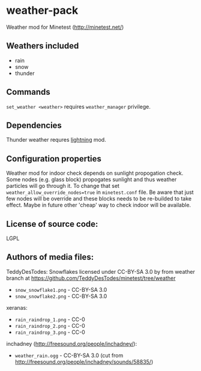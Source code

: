weather-pack
=======================
Weather mod for Minetest (http://minetest.net/)

Weathers included
-----------------------
* rain
* snow
* thunder

Commands
-----------------------
`set_weather <weather>` requires `weather_manager` privilege.

Dependencies
-----------------------
Thunder weather requres [lightning](https://github.com/minetest-mods/lightning) mod.

Configuration properties
-----------------------
Weather mod for indoor check depends on sunlight propogation check. Some nodes (e.g. glass block) propogates sunlight and thus weather particles will go through it. To change that set `weather_allow_override_nodes=true` in `minetest.conf` file. Be aware that just few nodes will be override and these blocks needs to be re-builded to take effect. Maybe in future other 'cheap' way to check indoor will be available.

License of source code:
-----------------------
LGPL

Authors of media files:
-----------------------

TeddyDesTodes:
Snowflakes licensed under CC-BY-SA 3.0 by from weather branch at https://github.com/TeddyDesTodes/minetest/tree/weather

  * `snow_snowflake1.png` - CC-BY-SA 3.0
  * `snow_snowflake2.png` - CC-BY-SA 3.0

xeranas:

  * `rain_raindrop_1.png` - CC-0
  * `rain_raindrop_2.png` - CC-0
  * `rain_raindrop_3.png` - CC-0

inchadney (http://freesound.org/people/inchadney/):

  * `weather_rain.ogg` - CC-BY-SA 3.0 (cut from http://freesound.org/people/inchadney/sounds/58835/)

